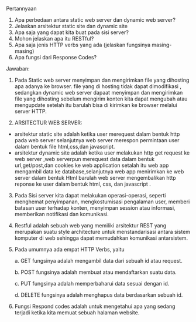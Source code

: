 Pertannyaan
1. Apa perbedaan antara static web server dan dynamic web server?
2. Jelaskan arsitektur static site dan dynamic site
3. Apa saja yang dapat kita buat pada sisi server?
4. Mohon jelaskan apa itu RESTful?
5. Apa saja jenis HTTP verbs yang ada (jelaskan fungsinya masing-masing)
6. Apa fungsi dari Response Codes?

Jawaban:

1. Pada Static web server menyimpan dan mengirimkan file yang dihosting apa adanya ke browser. file  yang di hosting  tidak dapat dimodifikasi , sedangkan dynamic web server dapaat menyimpan dan  mengirimkan file yang dihosting sebelum mengirim konten kita dapat mengubah atau mengupdate setelah itu barulah bisa di kirimkan ke browser melalui server HTTP.
 
2. ARSITECTUR WEB SERVER:
- arsitektur static site adalah ketika user merequest dalam bentuk http pada web server selanjutnya web server merespon permintaan user dalam bentuk file html,css,dan javascript. 
- arsitektur dynamic site adalah ketika user melakukan http get request ke web server ,web serverpun merequest data dalam bentuk url,get/post,dan cookies ke web application setalah itu web app mengambil data ke database,selanjutnya web app menirimkan ke web server dalam bentuk Html barulah web server mengembalikan http reponse ke user dalam bentuk html, css, dan javascript . 

3. Pada Sisi server kita dapat melakukan operasi-operasi, seperti menghemat penyimpanan, mengkostumisasi pengalaman user, memberi batasan user terhadap konten, menyimpan session atau informasi, memberikan notifikasi dan komunikasi.

4. Restful adalah sebuah web yang memiliki arsitektur REST yang merupakan suatu style architecture untuk menstandarisasi antara sistem komputer di web sehingga dapat  memudahkan komunikasi antarsistem.

5. Pada umumnya ada empat HTTP Verbs, yaitu

    a. GET fungsinya adalah mengambil data dari sebuah id atau request.

    b. POST fungsinya adalah membuat atau mendaftarkan suatu data.

    c. PUT fungsinya adalah memperbaharui data sesuai dengan id.

    d. DELETE fungsinya adalah menghapus data berdasarkan sebuah id.

6. Fungsi Respond codes adalah untuk mengetahui apa yang sedang terjadi ketika kita memuat sebuah halaman website.

